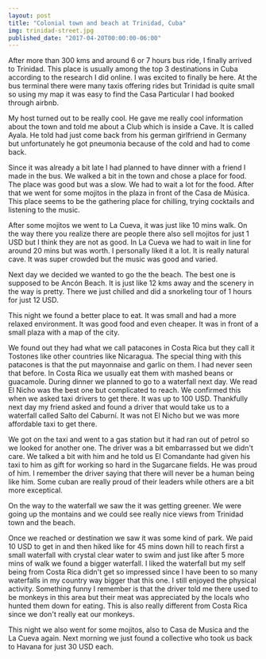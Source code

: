 ```yaml
---
layout: post
title: "Colonial town and beach at Trinidad, Cuba"
img: trinidad-street.jpg
published_date: "2017-04-20T00:00:00-06:00"
---
```


After more than 300 kms and around 6 or 7 hours bus ride, I finally arrived to Trinidad. This place is usually among
the top 3 destinations in Cuba according to the research I did online. I was excited to finally be here. At the bus
terminal there were many taxis offering rides but Trinidad is quite small so using my map it was easy to find the
Casa Particular I had booked through airbnb.


<p>
    My host turned out to be really cool. He gave me really cool information about the town and told me about a Club
    which is inside a Cave. It is called Ayala. He told had just come back from his german girlfriend in Germany but
    unfortunately he got pneumonia because of the cold and had to come back.
</p>

<p>
    Since it was already a bit late I had planned to have dinner with a friend I made in the bus. We walked a bit in the
    town and chose a place for food. The place was good but was a slow. We had to wait a lot for the food. After that we
    went for some mojitos in the plaza in front of the Casa de Música. This place seems to be the gathering place for
    chilling, trying cocktails and listening to the music.
</p>
<p>
    After some mojitos we went to La Cueva, it was just like 10 mins walk. On the way there you realize there are people
    there also sell mojitos for just 1 USD but I think they are not as good. In La Cueva we had to wait in line for
    around 20 mins but was worth. I personally liked it a lot. It is really natural cave. It was super crowded but the
    music was good and varied.
</p>
<p>
    Next day we decided we wanted to go the the beach. The best one is supposed to be Ancón Beach. It is just like 12
    kms away and the scenery in the way is pretty. There we just chilled and did a snorkeling tour of 1 hours for just
    12 USD.
</p>
<p>
    This night we found a better place to eat. It was small and had a more relaxed environment. It was good food and
    even cheaper. It was in front of a small plaza with a map of the city.
</p>
<p>
    We found out they had what we call patacones in Costa Rica but they call it Tostones like other countries like
    Nicaragua. The special thing with this patacones is that the put mayonnaise and garlic on them. I had never seen
    that before. In Costa Rica we usually eat them with mashed beans or guacamole. During dinner we planned to go to a
    waterfall next day. We read El Nicho was the best one but complicated to reach. We confirmed this when we asked taxi
    drivers to get there. It was up to 100 USD. Thankfully next day my friend asked and found a driver that would take
    us to a waterfall called Salto del Caburní. It was not El Nicho but we was more affordable taxi to get there.
</p>
<p>
    We got on the taxi and went to a gas station but it had ran out of petrol so we looked for another one. The driver
    was a bit embarrassed but we didn't care. We talked a bit with him and he told us El Comandante had given his taxi
    to him as gift for working so hard in the Sugarcane fields. He was proud of him. I remember the driver saying that
    there will never be a human being like him. Some cuban are really proud of their leaders while others are a bit more
    exceptical.
</p>
<p>
    On the way to the waterfall we saw the it was getting greener. We were going up the montains and we could see really
    nice views from Trinidad town and the beach.
</p>
<p>
    Once we reached or destination we saw it was some kind of park. We paid 10 USD to get in and then hiked like for 45
    mins down hill to reach first a small waterfall with crystal clear water to swim and just like after 5 more mins of
    walk we found a bigger waterfall. I liked the waterfall but my self being from Costa Rica didn't get so impressed
    since I have been to so many waterfalls in my country way bigger that this one. I still enjoyed the physical
    activity. Something funny I remember is that the driver told me there used to be monkeys in this area but their meat
    was appreciated by the locals who hunted them down for eating. This is also really different from Costa Rica since
    we don't really eat our monkeys.
</p>
<p>
    This night we also went for some mojitos, also to Casa de Musica and the La Cueva again. Next morning we just found
    a collective who took us back to Havana for just 30 USD each.
</p>


